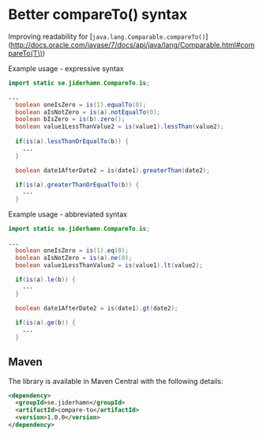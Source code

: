 # Better compareTo() syntax

Improving readability for [`java.lang.Comparable.compareTo()`](http://docs.oracle.com/javase/7/docs/api/java/lang/Comparable.html#compareTo(T\))

Example usage - expressive syntax 
```java
import static se.jiderhamn.CompareTo.is;

...
  boolean oneIsZero = is(1).equalTo(0);
  boolean aIsNotZero = is(a).notEqualTo(0);
  boolean bIsZero = is(b).zero();
  boolean value1LessThanValue2 = is(value1).lessThan(value2);
    
  if(is(a).lessThanOrEqualTo(b)) {
    ...
  }

  boolean date1AfterDate2 = is(date1).greaterThan(date2);

  if(is(a).greaterThanOrEqualTo(b)) {
    ...
  }
```

Example usage - abbreviated syntax 
```java
import static se.jiderhamn.CompareTo.is;

...
  boolean oneIsZero = is(1).eq(0);
  boolean aIsNotZero = is(a).ne(0);
  boolean value1LessThanValue2 = is(value1).lt(value2);

  if(is(a).le(b)) {
    ...
  }

  boolean date1AfterDate2 = is(date1).gt(date2);

  if(is(a).ge(b)) {
    ...
  }
```

## Maven

The library is available in Maven Central with the following details:
```xml
<dependency>
  <groupId>se.jiderhamn</groupId>
  <artifactId>compare-to</artifactId>
  <version>1.0.0</version>
</dependency>
```

